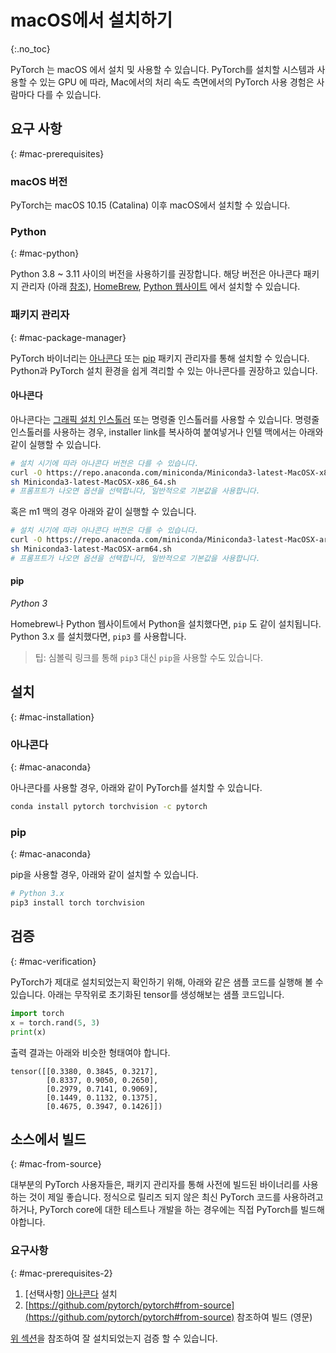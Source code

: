 # macOS에서 설치하기
{:.no_toc}

PyTorch 는 macOS 에서 설치 및 사용할 수 있습니다. PyTorch를 설치할 시스템과 사용할 수 있는 GPU 에 따라, Mac에서의 처리 속도 측면에서의 PyTorch 사용 경험은 사람마다 다를 수 있습니다.

## 요구 사항
{: #mac-prerequisites}

### macOS 버전

PyTorch는 macOS 10.15 (Catalina) 이후 macOS에서 설치할 수 있습니다.

### Python
{: #mac-python}

Python 3.8 ~ 3.11 사이의 버전을 사용하기를 권장합니다. 해당 버전은 아나콘다 패키지 관리자 (아래 [참조](#아나콘다)), [HomeBrew](https://brew.sh), [Python 웹사이트](https://www.python.org/downloads/mac-osx/) 에서 설치할 수 있습니다.

### 패키지 관리자
{: #mac-package-manager}

PyTorch 바이너리는 [아나콘다](https://www.anaconda.com/download/#macos) 또는 [pip](https://pypi.org/project/pip/) 패키지 관리자를 통해 설치할 수 있습니다.
Python과 PyTorch 설치 환경을 쉽게 격리할 수 있는 아나콘다를 권장하고 있습니다.

#### 아나콘다

아나콘다는 [그래픽 설치 인스톨러](https://www.anaconda.com/download/#macos) 또는 명령줄 인스톨러를 사용할 수 있습니다.
명령줄 인스톨러를 사용하는 경우, installer link를 복사하여 붙여넣거나 인텔 맥에서는 아래와 같이 실행할 수 있습니다.

```bash
# 설치 시기에 따라 아나콘다 버전은 다를 수 있습니다.
curl -O https://repo.anaconda.com/miniconda/Miniconda3-latest-MacOSX-x86_64.sh
sh Miniconda3-latest-MacOSX-x86_64.sh
# 프롬프트가 나오면 옵션을 선택합니다, 일반적으로 기본값을 사용합니다.
```
혹은 m1 맥의 경우 아래와 같이 실행할 수 있습니다.
```bash
# 설치 시기에 따라 아나콘다 버전은 다를 수 있습니다.
curl -O https://repo.anaconda.com/miniconda/Miniconda3-latest-MacOSX-arm64.sh
sh Miniconda3-latest-MacOSX-arm64.sh
# 프롬프트가 나오면 옵션을 선택합니다, 일반적으로 기본값을 사용합니다.
```
#### pip

*Python 3*

Homebrew나 Python 웹사이트에서 Python을 설치했다면, `pip` 도 같이 설치됩니다.
Python 3.x 를 설치했다면, `pip3` 를 사용합니다.

> 팁: 심볼릭 링크를 통해 `pip3` 대신 `pip`을 사용할 수도 있습니다.

## 설치
{: #mac-installation}

### 아나콘다
{: #mac-anaconda}

아나콘다를 사용할 경우, 아래와 같이 PyTorch를 설치할 수 있습니다.

```bash
conda install pytorch torchvision -c pytorch
```

### pip
{: #mac-anaconda}

pip을 사용할 경우, 아래와 같이 설치할 수 있습니다.

```bash
# Python 3.x
pip3 install torch torchvision
```

## 검증
{: #mac-verification}

PyTorch가 제대로 설치되었는지 확인하기 위해, 아래와 같은 샘플 코드를 실행해 볼 수 있습니다.
아래는 무작위로 초기화된 tensor를 생성해보는 샘플 코드입니다.

```python
import torch
x = torch.rand(5, 3)
print(x)
```

출력 결과는 아래와 비슷한 형태여야 합니다.

```
tensor([[0.3380, 0.3845, 0.3217],
        [0.8337, 0.9050, 0.2650],
        [0.2979, 0.7141, 0.9069],
        [0.1449, 0.1132, 0.1375],
        [0.4675, 0.3947, 0.1426]])
```

## 소스에서 빌드
{: #mac-from-source}

대부분의 PyTorch 사용자들은, 패키지 관리자를 통해 사전에 빌드된 바이너리를 사용하는 것이 제일 좋습니다. 정식으로 릴리즈 되지 않은 최신 PyTorch 코드를 사용하려고 하거나, PyTorch core에 대한 테스트나 개발을 하는 경우에는 직접 PyTorch를 빌드해야합니다.

### 요구사항
{: #mac-prerequisites-2}

1. [선택사항] [아나콘다](#아나콘다) 설치
2. [https://github.com/pytorch/pytorch#from-source](https://github.com/pytorch/pytorch#from-source) 참조하여 빌드 (영문)

[위 섹션](#mac-verification)을 참조하여 잘 설치되었는지 검증 할 수 있습니다.